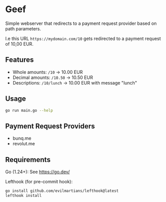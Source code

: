 # Geef

Simple webserver that redirects to a payment request provider based on path parameters.

I.e this URL `https://mydomain.com/10` gets redirected to a payment request of 10,00 EUR.

## Features

- Whole amounts: `/10` -> 10.00 EUR
- Decimal amounts: `/10.50` -> 10.50 EUR
- Descriptions: `/10/lunch` -> 10.00 EUR with message "lunch"

## Usage

```bash
go run main.go --help
```

## Payment Request Providers

- bunq.me
- revolut.me

## Requirements

Go (1.24+): See https://go.dev/

Lefthook (for pre-commit hook):

```bash
go install github.com/evilmartians/lefthook@latest
lefthook install
```
